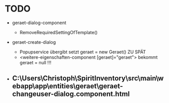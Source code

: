TODO
====
- geraet-dialog-component
	- RemoveRequiredSettingOfTemplate()

- geraet-create-dialog
	- Popupservice übergibt setzt geraet = new Geraet()  ZU SPÄT
	- <weitere-eigenschaften-component [geraet]="geraet"> bekommt geraet = null !!!

- C:\Users\Christoph\SpiritInventory\src\main\webapp\app\entities\geraet\geraet-changeuser-dialog.component.html
	- 